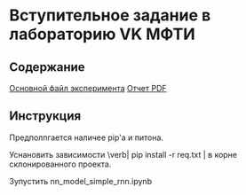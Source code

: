 # Вступительное задание в лабораторию VK МФТИ

## Содержание

[Основной файл эксперимента](https://github.com/MartinsonMichael/VK_Lab_intro/blob/master/nn_model_simple_rnn.ipynb)
[Отчет PDF](https://github.com/MartinsonMichael/VK_Lab_intro/blob/master/tex_report/MartinsonMichael_VKLab_Raport.pdf)

## Инструкция

Предполпгается наличее pip'a и питона. 

Уснановить зависимости \verb| pip install -r req.txt | в корне склонированного проекта.

Зупустить nn_model_simple_rnn.ipynb 
